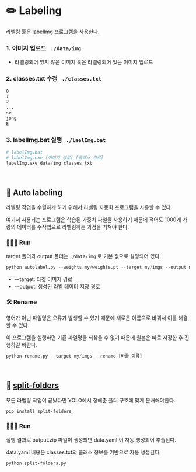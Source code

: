 # ✏️ Labeling
라벨링 툴은 [labelImg](https://github.com/HumanSignal/labelImg) 프로그램을 사용한다.


### 1. 이미지 업로드 &nbsp; ```./data/img```
- 라벨링되어 있지 않은 이미지 혹은 라벨링되어 있는 이미지 업로드

### 2. classes.txt 수정 &nbsp; ```./classes.txt```
```bash
0
1
2
...
se
jong
E
```

### 3. labelImg.bat 실행 &nbsp; ```./laelImg.bat```
```python
# labelImg.bat
# labelImg.exe [이미지 경로] [클래스 경로]
labelImg.exe data/img classes.txt
```

&nbsp;
## 🚀 Auto labeling
라벨링 작업을 수월하게 하기 위해서 라벨링 자동화 프로그램을 사용할 수 있다.

여기서 사용되는 프로그램은 학습된 가중치 파일을 사용하기 때문에 적어도 1000개 가량의 데이터를 수작업으로 라벨링하는 과정을 거쳐야 한다.

### 🏃🏻‍♂️ Run
target 폴더와 output 폴더는 ```./data/img``` 로 기본 값으로 설정되어 있다.
```python
python autolabel.py --weights my/weights.pt --target my/imgs --output my/labels
```
- --target: 타겟 이미지 경로
- --output: 생성된 라벨 데이터 저장 경로

### 🛠️ Rename
영어가 아닌 파일명은 오류가 발생할 수 있기 때문에 새로운 이름으로 바꿔서 이를 해결할 수 있다.

이 프로그램을 실행하면 기존 파일명을 되찾을 수 없기 때문에 원본은 따로 저장한 후 진행하길 바란다.
```python
python rename.py --target my/imgs --rename [바꿀 이름]
```

&nbsp;
## 🧩 [split-folders](https://pypi.org/project/split-folders/)
모든 라벨링 작업이 끝났다면 YOLO에서 정해준 폴더 구조에 맞게 분배해야한다.
```bash
pip install split-folders
```

### 🏃🏻‍♂️ Run
실행 결과로 output.zip 파일이 생성되면 data.yaml 이 자동 생성되어 추출된다.

data.yaml 내용은 classes.txt의 클래스 정보를 기반으로 자동 생성된다.
```
python split-folders.py
```
